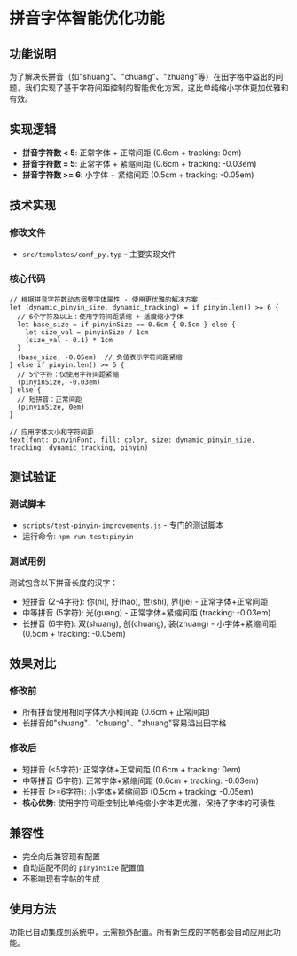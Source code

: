 # 拼音字体智能优化功能

## 功能说明

为了解决长拼音（如"shuang"、"chuang"、"zhuang"等）在田字格中溢出的问题，我们实现了基于字符间距控制的智能优化方案，这比单纯缩小字体更加优雅和有效。

## 实现逻辑

- **拼音字符数 < 5**: 正常字体 + 正常间距 (0.6cm + tracking: 0em)
- **拼音字符数 = 5**: 正常字体 + 紧缩间距 (0.6cm + tracking: -0.03em)
- **拼音字符数 >= 6**: 小字体 + 紧缩间距 (0.5cm + tracking: -0.05em)

## 技术实现

### 修改文件
- `src/templates/conf_py.typ` - 主要实现文件

### 核心代码
```typst
// 根据拼音字符数动态调整字体属性 - 使用更优雅的解决方案
let (dynamic_pinyin_size, dynamic_tracking) = if pinyin.len() >= 6 {
  // 6个字符及以上：使用字符间距紧缩 + 适度缩小字体
  let base_size = if pinyinSize == 0.6cm { 0.5cm } else { 
    let size_val = pinyinSize / 1cm
    (size_val - 0.1) * 1cm
  }
  (base_size, -0.05em)  // 负值表示字符间距紧缩
} else if pinyin.len() >= 5 {
  // 5个字符：仅使用字符间距紧缩
  (pinyinSize, -0.03em)
} else {
  // 短拼音：正常间距
  (pinyinSize, 0em)
}

// 应用字体大小和字符间距
text(font: pinyinFont, fill: color, size: dynamic_pinyin_size, tracking: dynamic_tracking, pinyin)
```

## 测试验证

### 测试脚本
- `scripts/test-pinyin-improvements.js` - 专门的测试脚本
- 运行命令: `npm run test:pinyin`

### 测试用例
测试包含以下拼音长度的汉字：
- 短拼音 (2-4字符): 你(ni), 好(hao), 世(shi), 界(jie) - 正常字体+正常间距
- 中等拼音 (5字符): 光(guang) - 正常字体+紧缩间距 (tracking: -0.03em)
- 长拼音 (6字符): 双(shuang), 创(chuang), 装(zhuang) - 小字体+紧缩间距 (0.5cm + tracking: -0.05em)

## 效果对比

### 修改前
- 所有拼音使用相同字体大小和间距 (0.6cm + 正常间距)
- 长拼音如"shuang"、"chuang"、"zhuang"容易溢出田字格

### 修改后  
- 短拼音 (<5字符): 正常字体+正常间距 (0.6cm + tracking: 0em)
- 中等拼音 (5字符): 正常字体+紧缩间距 (0.6cm + tracking: -0.03em)
- 长拼音 (>=6字符): 小字体+紧缩间距 (0.5cm + tracking: -0.05em)
- **核心优势**: 使用字符间距控制比单纯缩小字体更优雅，保持了字体的可读性

## 兼容性

- 完全向后兼容现有配置
- 自动适配不同的 `pinyinSize` 配置值
- 不影响现有字帖的生成

## 使用方法

功能已自动集成到系统中，无需额外配置。所有新生成的字帖都会自动应用此功能。 
